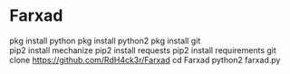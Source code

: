 # Farxad 
pkg install python 
pkg install python2 
pkg install git  
 pip2 install mechanize 
 pip2 install requests 
 pip2 install requirements
 git clone https://github.com/RdH4ck3r/Farxad
  cd Farxad
  python2 farxad.py
